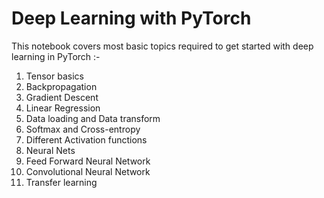 # Deep Learning with PyTorch

This notebook covers most basic topics required to get started with deep learning in PyTorch :-

1. Tensor basics
2. Backpropagation
3. Gradient Descent
4. Linear Regression
5. Data loading and Data transform
6. Softmax and Cross-entropy
7. Different Activation functions
8. Neural Nets
9. Feed Forward Neural Network
10. Convolutional Neural Network
11. Transfer learning
